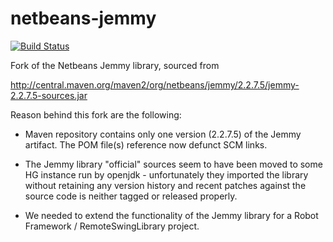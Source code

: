 # netbeans-jemmy

[![Build Status](https://travis-ci.org/madworx/netbeans-jemmy.svg?branch=master)](https://travis-ci.org/madworx/netbeans-jemmy)

Fork of the Netbeans Jemmy library, sourced from

  http://central.maven.org/maven2/org/netbeans/jemmy/2.2.7.5/jemmy-2.2.7.5-sources.jar

Reason behind this fork are the following:

* Maven repository  contains only one  version (2.2.7.5) of  the Jemmy
  artifact. The POM file(s) reference now defunct SCM links.

* The Jemmy library "official" sources seem to have been moved to some
  HG instance run by openjdk - unfortunately they imported the library
  without retaining any version history and recent patches against the
  source code is neither tagged or released properly.

* We needed  to extend the  functionality of  the Jemmy library  for a
  Robot Framework / RemoteSwingLibrary project.
